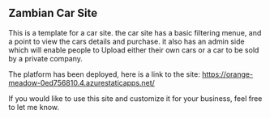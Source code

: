 ## Zambian Car Site
This is a template for a car site. the car site has a basic filtering menue, and a point to view the cars details and purchase. it also has an admin side which will enable people to Upload either their own cars or a car to be sold by a private company.

The platform has been deployed, here is a link to the site:
https://orange-meadow-0ed756810.4.azurestaticapps.net/

If you would like to use this site and customize it for your business, feel free to let me know.



